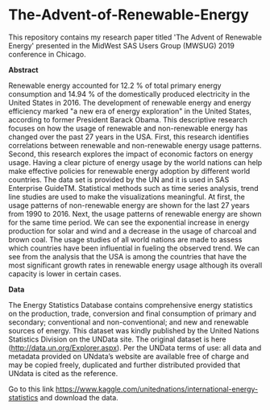 # The-Advent-of-Renewable-Energy
This repository contains my research paper titled 'The Advent of Renewable Energy' presented in the MidWest SAS Users Group (MWSUG) 2019 conference in Chicago.

**Abstract**

Renewable energy accounted for 12.2 % of total primary energy consumption and 14.94 % of the domestically produced electricity in the United States in 2016. The development of renewable energy and energy efficiency marked "a new era of energy exploration" in the United States, according to former President Barack Obama. This descriptive research focuses on how the usage of renewable and non-renewable energy has changed over the past 27 years in the USA. First, this research identifies correlations between renewable and non-renewable energy usage patterns. Second, this research explores the impact of economic factors on energy usage. Having a clear picture of energy usage by the world nations can help make effective policies for renewable energy adoption by different world countries. The data set is provided by the UN and it is used in SAS Enterprise GuideTM. Statistical methods such as time series analysis, trend line studies are used to make the visualizations meaningful. At first, the usage patterns of non-renewable energy are shown for the last 27 years from 1990 to 2016. Next, the usage patterns of renewable energy are shown for the same time period. We can see the exponential increase in energy production for solar and wind and a decrease in the usage of charcoal and brown coal. The usage studies of all world nations are made to assess which countries have been influential in fueling the observed trend. We can see from the analysis that the USA is among the countries that have the most significant growth rates in renewable energy usage although its overall capacity is lower in certain cases.

**Data**

The Energy Statistics Database contains comprehensive energy statistics on the production, trade, conversion and final consumption of primary and secondary; conventional and non-conventional; and new and renewable sources of energy.
This dataset was kindly published by the United Nations Statistics Division on the UNData site. The original dataset is here (http://data.un.org/Explorer.aspx).
Per the UNData terms of use: all data and metadata provided on UNdata’s website are available free of charge and may be copied freely, duplicated and further distributed provided that UNdata is cited as the reference.

Go to this link https://www.kaggle.com/unitednations/international-energy-statistics and download the data.

